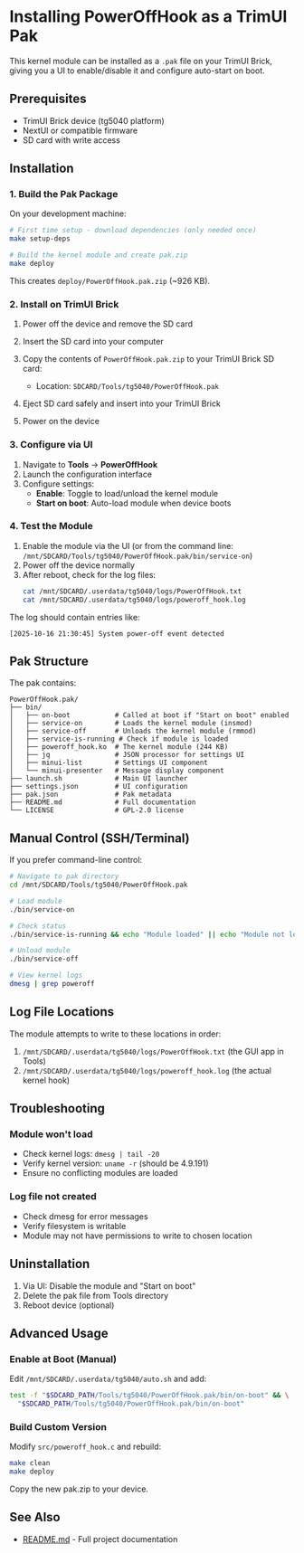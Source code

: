 # Installing PowerOffHook as a TrimUI Pak

This kernel module can be installed as a `.pak` file on your TrimUI Brick, giving you a UI to enable/disable it and configure auto-start on boot.

## Prerequisites

- TrimUI Brick device (tg5040 platform)
- NextUI or compatible firmware
- SD card with write access

## Installation

### 1. Build the Pak Package

On your development machine:

```bash
# First time setup - download dependencies (only needed once)
make setup-deps

# Build the kernel module and create pak.zip
make deploy
```

This creates `deploy/PowerOffHook.pak.zip` (~926 KB).

### 2. Install on TrimUI Brick

1. Power off the device and remove the SD card

2. Insert the SD card into your computer

2. Copy the contents of `PowerOffHook.pak.zip` to your TrimUI Brick SD card:
   - Location: `SDCARD/Tools/tg5040/PowerOffHook.pak`

3. Eject SD card safely and insert into your TrimUI Brick

4. Power on the device

### 3. Configure via UI

1. Navigate to **Tools** → **PowerOffHook**
2. Launch the configuration interface
3. Configure settings:
   - **Enable**: Toggle to load/unload the kernel module
   - **Start on boot**: Auto-load module when device boots

### 4. Test the Module

1. Enable the module via the UI (or from the command line: `/mnt/SDCARD/Tools/tg5040/PowerOffHook.pak/bin/service-on`)
2. Power off the device normally
3. After reboot, check for the log files:
   ```bash
   cat /mnt/SDCARD/.userdata/tg5040/logs/PowerOffHook.txt
   cat /mnt/SDCARD/.userdata/tg5040/logs/poweroff_hook.log
   ```
   
The log should contain entries like:
```
[2025-10-16 21:30:45] System power-off event detected
```

## Pak Structure

The pak contains:

```
PowerOffHook.pak/
├── bin/
│   ├── on-boot           # Called at boot if "Start on boot" enabled
│   ├── service-on        # Loads the kernel module (insmod)
│   ├── service-off       # Unloads the kernel module (rmmod)
│   ├── service-is-running # Check if module is loaded
│   ├── poweroff_hook.ko  # The kernel module (244 KB)
│   ├── jq                # JSON processor for settings UI
│   ├── minui-list        # Settings UI component
│   └── minui-presenter   # Message display component
├── launch.sh             # Main UI launcher
├── settings.json         # UI configuration
├── pak.json              # Pak metadata
├── README.md             # Full documentation
└── LICENSE               # GPL-2.0 license
```

## Manual Control (SSH/Terminal)

If you prefer command-line control:

```bash
# Navigate to pak directory
cd /mnt/SDCARD/Tools/tg5040/PowerOffHook.pak

# Load module
./bin/service-on

# Check status
./bin/service-is-running && echo "Module loaded" || echo "Module not loaded"

# Unload module
./bin/service-off

# View kernel logs
dmesg | grep poweroff
```

## Log File Locations

The module attempts to write to these locations in order:
1. `/mnt/SDCARD/.userdata/tg5040/logs/PowerOffHook.txt` (the GUI app in Tools)
2. `/mnt/SDCARD/.userdata/tg5040/logs/poweroff_hook.log` (the actual kernel hook)

## Troubleshooting

### Module won't load
- Check kernel logs: `dmesg | tail -20`
- Verify kernel version: `uname -r` (should be 4.9.191)
- Ensure no conflicting modules are loaded


### Log file not created
- Check dmesg for error messages
- Verify filesystem is writable
- Module may not have permissions to write to chosen location

## Uninstallation

1. Via UI: Disable the module and "Start on boot"
2. Delete the pak file from Tools directory
3. Reboot device (optional)

## Advanced Usage

### Enable at Boot (Manual)

Edit `/mnt/SDCARD/.userdata/tg5040/auto.sh` and add:

```bash
test -f "$SDCARD_PATH/Tools/tg5040/PowerOffHook.pak/bin/on-boot" && \
  "$SDCARD_PATH/Tools/tg5040/PowerOffHook.pak/bin/on-boot"
```

### Build Custom Version

Modify `src/poweroff_hook.c` and rebuild:

```bash
make clean
make deploy
```

Copy the new pak.zip to your device.

## See Also

- [README.md](README.md) - Full project documentation